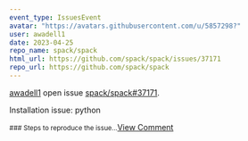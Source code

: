 ```yaml
---
event_type: IssuesEvent
avatar: "https://avatars.githubusercontent.com/u/5857298?"
user: awadell1
date: 2023-04-25
repo_name: spack/spack
html_url: https://github.com/spack/spack/issues/37171
repo_url: https://github.com/spack/spack
---
```


<a href='https://github.com/awadell1' target='_blank'>awadell1</a> open issue <a href='https://github.com/spack/spack/issues/37171' target='_blank'>spack/spack#37171</a>.

<p>Installation issue: python</p><small>### Steps to reproduce the issue...</small><a href='https://github.com/spack/spack/issues/37171' target='_blank'>View Comment</a>